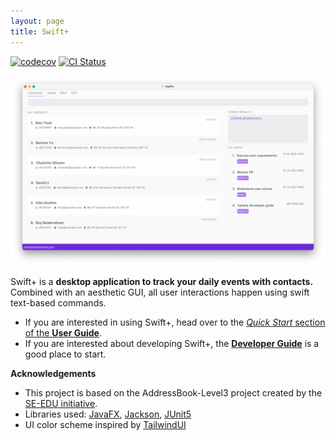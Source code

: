 ```yaml
---
layout: page
title: Swift+
---
```


[![codecov](https://codecov.io/gh/AY2223S1-CS2103T-T12-2/tp/branch/master/graph/badge.svg?token=A2FU6P932B)](https://app.codecov.io/gh/AY2223S1-CS2103T-T12-2/tp)
[![CI Status](https://github.com/AY2223S1-CS2103T-T12-2/tp/workflows/Java%20CI/badge.svg)](https://github.com/AY2223S1-CS2103T-T12-2/tp/actions)

![Ui](images/Ui.png)

Swift+ is a **desktop application to track your daily events with contacts.** Combined with an aesthetic GUI, all user interactions happen using swift text-based commands.

- If you are interested in using Swift+, head over to the [_Quick Start_ section of the **User Guide**](UserGuide.html#quick-start).
- If you are interested about developing Swift+, the [**Developer Guide**](DeveloperGuide.html) is a good place to start.

**Acknowledgements**

- This project is based on the AddressBook-Level3 project created by the [SE-EDU initiative](https://se-education.org).
- Libraries used: [JavaFX](https://openjfx.io/), [Jackson](https://github.com/FasterXML/jackson), [JUnit5](https://github.com/junit-team/junit5)
- UI color scheme inspired by [TailwindUI](https://tailwindui.com/)
